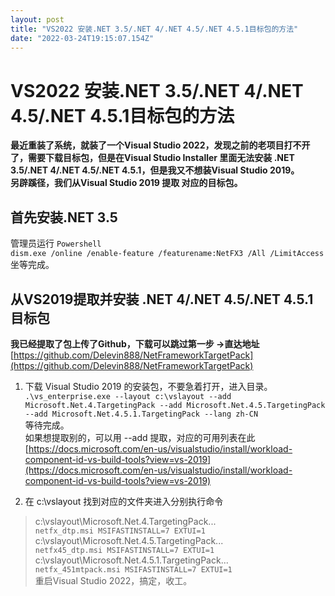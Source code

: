 ```yaml
---
layout: post
title: "VS2022 安装.NET 3.5/.NET 4/.NET 4.5/.NET 4.5.1目标包的方法"
date: "2022-03-24T19:15:07.154Z"
---
```

VS2022 安装.NET 3.5/.NET 4/.NET 4.5/.NET 4.5.1目标包的方法
==================================================

**最近重装了系统，就装了一个Visual Studio 2022，发现之前的老项目打不开了，需要下载目标包，但是在Visual Studio Installer 里面无法安装 .NET 3.5/.NET 4/.NET 4.5/.NET 4.5.1，但是我又不想装Visual Studio 2019。  
另辟蹊径，我们从Visual Studio 2019 提取 对应的目标包。**

首先安装.NET 3.5
------------

管理员运行 `Powershell`  
`dism.exe /online /enable-feature /featurename:NetFX3 /All /LimitAccess`  
坐等完成。

从VS2019提取并安装 .NET 4/.NET 4.5/.NET 4.5.1 目标包
-------------------------------------------

**我已经提取了包上传了Github，下载可以跳过第一步 →直达地址** [https://github.com/Delevin888/NetFrameworkTargetPack](https://github.com/Delevin888/NetFrameworkTargetPack)

1.  下载 Visual Studio 2019 的安装包，不要急着打开，进入目录。  
    `.\vs_enterprise.exe --layout c:\vslayout --add Microsoft.Net.4.TargetingPack --add Microsoft.Net.4.5.TargetingPack --add Microsoft.Net.4.5.1.TargetingPack --lang zh-CN`  
    等待完成。  
    如果想提取别的，可以用 --add 提取，对应的可用列表在此  
    [https://docs.microsoft.com/en-us/visualstudio/install/workload-component-id-vs-build-tools?view=vs-2019](https://docs.microsoft.com/en-us/visualstudio/install/workload-component-id-vs-build-tools?view=vs-2019)
    
2.  在 c:\\vslayout 找到对应的文件夹进入分别执行命令
    

> c:\\vslayout\\Microsoft.Net.4.TargetingPack...  
> `netfx_dtp.msi MSIFASTINSTALL=7 EXTUI=1`  
> c:\\vslayout\\Microsoft.Net.4.5.TargetingPack...  
> `netfx45_dtp.msi MSIFASTINSTALL=7 EXTUI=1`  
> c:\\vslayout\\Microsoft.Net.4.5.1.TargetingPack...  
> `netfx_451mtpack.msi MSIFASTINSTALL=7 EXTUI=1`  
> 重启Visual Studio 2022，搞定，收工。